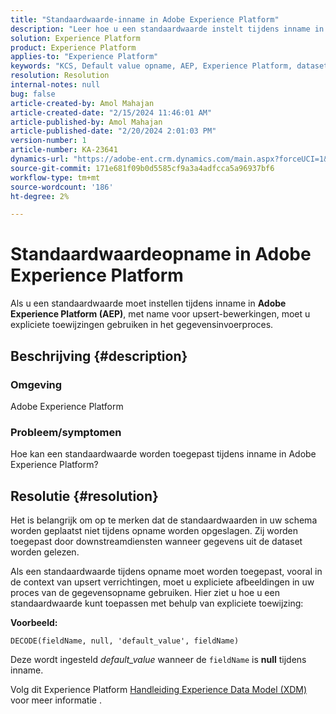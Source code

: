 ```yaml
---
title: "Standaardwaarde-inname in Adobe Experience Platform"
description: "Leer hoe u een standaardwaarde instelt tijdens inname in Adobe Experience Platform. Gebruik expliciete toewijzingen in het proces van gegevensinvoer."
solution: Experience Platform
product: Experience Platform
applies-to: "Experience Platform"
keywords: "KCS, Default value opname, AEP, Experience Platform, dataset, field name"
resolution: Resolution
internal-notes: null
bug: false
article-created-by: Amol Mahajan
article-created-date: "2/15/2024 11:46:01 AM"
article-published-by: Amol Mahajan
article-published-date: "2/20/2024 2:01:03 PM"
version-number: 1
article-number: KA-23641
dynamics-url: "https://adobe-ent.crm.dynamics.com/main.aspx?forceUCI=1&pagetype=entityrecord&etn=knowledgearticle&id=3bca0ac5-f7cb-ee11-9079-6045bd006b25"
source-git-commit: 171e681f09b0d5585cf9a3a4adfcca5a96937bf6
workflow-type: tm+mt
source-wordcount: '186'
ht-degree: 2%

---
```


# Standaardwaardeopname in Adobe Experience Platform


Als u een standaardwaarde moet instellen tijdens inname in <b>Adobe Experience Platform (AEP)</b>, met name voor upsert-bewerkingen, moet u expliciete toewijzingen gebruiken in het gegevensinvoerproces.

## Beschrijving {#description}


### <b>Omgeving</b>

Adobe Experience Platform



### <b>Probleem/symptomen</b>

Hoe kan een standaardwaarde worden toegepast tijdens inname in Adobe Experience Platform?


## Resolutie {#resolution}


Het is belangrijk om op te merken dat de standaardwaarden in uw schema worden geplaatst niet tijdens opname worden opgeslagen. Zij worden toegepast door downstreamdiensten wanneer gegevens uit de dataset worden gelezen.



Als een standaardwaarde tijdens opname moet worden toegepast, vooral in de context van upsert verrichtingen, moet u expliciete afbeeldingen in uw proces van de gegevensopname gebruiken.
Hier ziet u hoe u een standaardwaarde kunt toepassen met behulp van expliciete toewijzing:



<b>Voorbeeld:</b>

`DECODE(fieldName, null, 'default_value', fieldName)`

Deze wordt ingesteld *default_value* wanneer de `fieldName` is <b>null</b> tijdens inname.



Volg dit Experience Platform [Handleiding Experience Data Model (XDM)](https://experienceleague.adobe.com/docs/experience-platform/xdm/ui/fields/overview.html) voor meer informatie .


